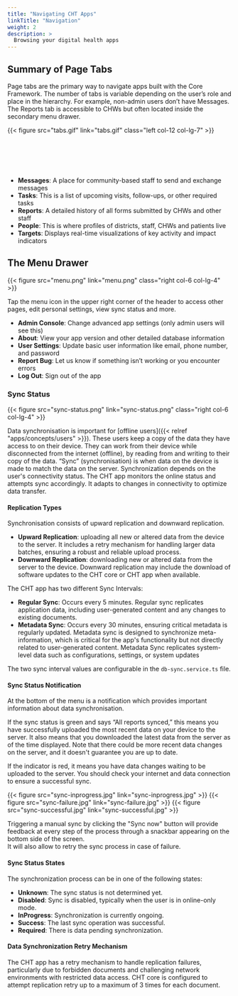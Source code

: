 ```yaml
---
title: "Navigating CHT Apps"
linkTitle: "Navigation"
weight: 2
description: >
  Browsing your digital health apps
---
```


## Summary of Page Tabs

Page tabs are the primary way to navigate apps built with the Core Framework. The number of tabs is variable depending on the user’s role and place in the hierarchy. For example, non-admin users don’t have Messages. The Reports tab is accessible to CHWs but often located inside the secondary menu drawer.

{{< figure src="tabs.gif" link="tabs.gif" class="left col-12 col-lg-7" >}}

<br><br><br><br>

- **Messages​**: A place for community-based staff to send and exchange messages
- **Tasks​**: This is a list of upcoming visits, follow-ups, or other required tasks
- **Reports​**: A detailed history of all forms submitted by CHWs and other staff
- **People​**: This is where profiles of districts, staff, CHWs and patients live
- **Targets**: Displays real-time visualizations of key activity and impact indicators


## The Menu Drawer

{{< figure src="menu.png" link="menu.png" class="right col-6 col-lg-4" >}}

Tap the menu icon in the upper right corner of the header to access other pages, edit personal settings, view sync status and more.
- **Admin Console**: Change advanced app settings (only admin users will see this)
- **About**: View your app version and other detailed database information 
- **User Settings**: Update basic user information like email, phone number, and password
- **Report Bug**: Let us know if something isn’t working or you encounter errors
- **Log Out**: Sign out of the app

### Sync Status

{{< figure src="sync-status.png" link="sync-status.png" class="right col-6 col-lg-4" >}}

Data synchronisation is important for [offline users]({{< relref "apps/concepts/users" >}}). These users keep a copy of the data they have access to on their device. They can work from their device while disconnected from the internet (offline), by reading from and writing to their copy of the data. “Sync” (synchronisation) is when data on the device is made to match the data on the server. Synchronization depends on the user's connectivity status. The CHT app monitors the online status and attempts sync accordingly. It adapts to changes in connectivity to optimize data transfer.

#### Replication Types

Synchronisation consists of upward replication and downward replication. 
- **Upward Replication**: uploading all new or altered data from the device to the server. It includes a retry mechanism for handling larger data batches, ensuring a robust and reliable upload process.
- **Downward Replication**: downloading new or altered data from the server to the device. Downward replication may include the download of software updates to the CHT core or CHT app when available.

The CHT app has two different Sync Intervals: 
- **Regular Sync**: Occurs every 5 minutes. Regular sync replicates application data, including user-generated content and any changes to existing documents.
- **Metadata Sync**: Occurs every 30 minutes, ensuring critical metadata is regularly updated. Metadata sync is designed to synchronize meta-information, which is critical for the app's functionality but not directly related to user-generated content. Metadata Sync replicates system-level data such as configurations, settings, or system updates

The two sync interval values are configurable in the `db-sync.service.ts` file.

#### Sync Status Notification

At the bottom of the menu is a notification which provides important information about data synchronisation.

If the sync status is green and says “All reports synced,” this means you have successfully uploaded the most recent data on your device to the server. It also means that you downloaded the latest data from the server as of the time displayed. Note that there could be more recent data changes on the server, and it doesn't guarantee you are up to date.

If the indicator is red, it means you have data changes waiting to be uploaded to the server. You should check your internet and data connection to ensure a successful sync.

<aside class="right col-6 col-lg-4">
{{< figure src="sync-inprogress.jpg" link="sync-inprogress.jpg" >}}
{{< figure src="sync-failure.jpg" link="sync-failure.jpg" >}}
{{< figure src="sync-successful.jpg" link="sync-successful.jpg" >}}
</aside>

Triggering a manual sync by clicking the "Sync now" button will provide feedback at every step of the process through a snackbar appearing on the bottom side of the screen.  
It will also allow to retry the sync process in case of failure.

#### Sync Status States
The synchronization process can be in one of the following states:

- **Unknown**: The sync status is not determined yet.
- **Disabled**: Sync is disabled, typically when the user is in online-only mode.
- **InProgress**: Synchronization is currently ongoing.
- **Success**: The last sync operation was successful.
- **Required**: There is data pending synchronization.


#### Data Synchronization Retry Mechanism 

The CHT app has a retry mechanism to handle replication failures, particularly due to forbidden documents and challenging network environments with restricted data access. CHT core is configured to attempt replication retry up to a maximum of 3 times for each document.

